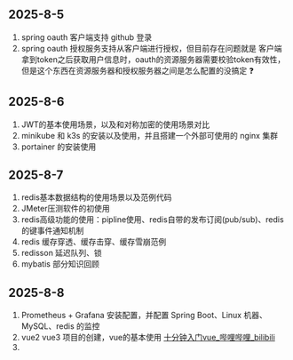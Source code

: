 ## 2025-8-5

1. spring oauth 客户端支持 github 登录
2. spring oauth 授权服务支持从客户端进行授权，但目前存在问题就是 客户端拿到token之后获取用户信息时，oauth的资源服务器需要校验token有效性，但是这个东西在资源服务器和授权服务器之间是怎么配置的没搞定 ❓

## 2025-8-6

1. JWT的基本使用场景，以及和对称加密的使用场景对比
2. minikube 和 k3s 的安装以及使用，并且搭建一个外部可使用的 nginx 集群
3. portainer 的安装使用

## 2025-8-7

1. redis基本数据结构的使用场景以及范例代码
2. JMeter压测软件的初使用
3. redis高级功能的使用：pipline使用、redis自带的发布订阅(pub/sub)、redis的键事件通知机制
4. redis 缓存穿透、缓存击穿、缓存雪崩范例
5. redisson 延迟队列、锁
6. mybatis 部分知识回顾

## 2025-8-8

1. Prometheus + Grafana 安装配置，并配置 Spring Boot、Linux 机器、MySQL、redis 的监控
1. vue2 vue3 项目的创建，vue的基本使用 [十分钟入门vue_哔哩哔哩_bilibili](https://www.bilibili.com/video/BV1gU411Z7pp/?spm_id_from=333.337.search-card.all.click&vd_source=8d7ce9dd45b35258ee11a3c3ce982ea9)
1. 